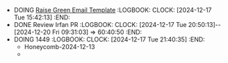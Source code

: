 - DOING [Raise Green Email Template](https://docs.google.com/document/d/1mTZUiDOfPri034nQEuw3cS2DqG2bydh3oWRNjNTZro8/edit?tab=t.0)
  :LOGBOOK:
  CLOCK: [2024-12-17 Tue 15:42:13]
  :END:
- DONE Review Irfan PR
  :LOGBOOK:
  CLOCK: [2024-12-17 Tue 20:50:13]--[2024-12-20 Fri 09:31:03] =>  60:40:50
  :END:
- DOING 1449
  :LOGBOOK:
  CLOCK: [2024-12-17 Tue 21:40:35]
  :END:
	- Honeycomb-2024-12-13
	-